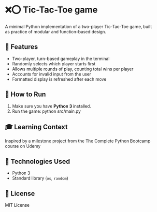 # ❌⭕ Tic-Tac-Toe game

A minimal Python implementation of a two-player Tic-Tac-Toe game, built as practice of modular and function-based design.

## 🧠 Features
- Two-player, turn-based gameplay in the terminal
- Randomly selects which player starts first
- Allows multiple rounds of play, counting total wins per player
- Accounts for invalid input from the user
- Formatted display is refreshed after each move

## 🚀 How to Run
1. Make sure you have **Python 3** installed.
2. Run the game:
   python src/main.py

## 🎓 Learning Context
Inspired by a milestone project from the The Complete Python Bootcamp course on Udemy

## 🧰 Technologies Used
- Python 3
- Standard library (`os`, `random`)

## 📝 License
MIT License
